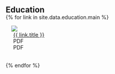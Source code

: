<h2 style="margin: 2px 0px -15px;">Education</h2>

{% for link in site.data.education.main %}

<div class="pub-row">
  <div class="col-sm-3 abbr" style="position: relative;padding-right: 15px;padding-left: 15px;">
    <img src="{{ link.image }}" class="teaser img-fluid z-depth-1" style="width=50;height=20%">
  </div>
  <div class="col-sm-9" style="position: relative;padding-right: 15px;padding-left: 20px;">
    <a href="{{ link.pdf }}">{{ link.title }}</a>
    <div>PDF</div>
    <div>PDF</div>
  </div>
</div>

<br>

{% endfor %}

